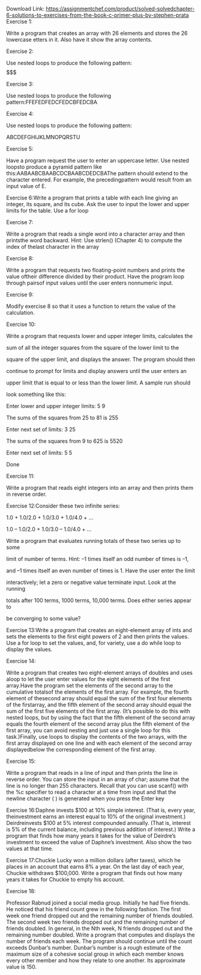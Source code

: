 Download Link: https://assignmentchef.com/product/solved-solvedchapter-6-solutions-to-exercises-from-the-book-c-primer-plus-by-stephen-prata
<br>
Exercise 1:

Write a program that creates an array with 26 elements and stores the 26 lowercase etters in it. Also have it show the array contents.

Exercise 2:

Use nested loops to produce the following pattern:$$$$$$$$$$$$$$$

Exercise 3:

Use nested loops to produce the following pattern:FFEFEDFEDCFEDCBFEDCBA

Exercise 4:

Use nested loops to produce the following pattern:

ABCDEFGHIJKLMNOPQRSTU

Exercise 5:

Have a program request the user to enter an uppercase letter. Use nested loopsto produce a pyramid pattern like this:AABAABCBAABCDCBAABCDEDCBAThe pattern should extend to the character entered. For example, the precedingpattern would result from an input value of E.

Exercise 6:Write a program that prints a table with each line giving an integer, its square, and its cube. Ask the user to input the lower and upper limits for the table. Use a for loop

Exercise 7:

Write a program that reads a single word into a character array and then printsthe word backward. Hint: Use strlen() (Chapter 4) to compute the index of thelast character in the array

Exercise 8:

Write a program that requests two floating-point numbers and prints the value oftheir difference divided by their product. Have the program loop through pairsof input values until the user enters nonnumeric input.

Exercise 9:

Modify exercise 8 so that it uses a function to return the value of the calculation.

Exercise 10:

Write a program that requests lower and upper integer limits, calculates the

sum of all the integer squares from the square of the lower limit to the

square of the upper limit, and displays the answer. The program should then

continue to prompt for limits and display answers until the user enters an

upper limit that is equal to or less than the lower limit. A sample run should

look something like this:

Enter lower and upper integer limits: 5 9

The sums of the squares from 25 to 81 is 255

Enter next set of limits: 3 25

The sums of the squares from 9 to 625 is 5520

Enter next set of limits: 5 5

Done

Exercise 11:

Write a program that reads eight integers into an array and then prints them in reverse order.

Exercise 12:Consider these two infinite series:

1.0 + 1.0/2.0 + 1.0/3.0 + 1.0/4.0 + …

1.0 – 1.0/2.0 + 1.0/3.0 – 1.0/4.0 + …

Write a program that evaluates running totals of these two series up to some

limit of number of terms. Hint: –1 times itself an odd number of times is –1,

and –1 times itself an even number of times is 1. Have the user enter the limit

interactively; let a zero or negative value terminate input. Look at the running

totals after 100 terms, 1000 terms, 10,000 terms. Does either series appear to

be converging to some value?

Exercise 13:Write a program that creates an eight-element array of ints and sets the elements to the first eight powers of 2 and then prints the values. Use a for loop to set the values, and, for variety, use a do while loop to display the values.

Exercise 14:

Write a program that creates two eight-element arrays of doubles and uses aloop to let the user enter values for the eight elements of the first array.Have the program set the elements of the second array to the cumulative totalsof the elements of the first array. For example, the fourth element of thesecond array should equal the sum of the first four elements of the firstarray, and the fifth element of the second array should equal the sum of the first five elements of the first array. (It’s possible to do this with nested loops, but by using the fact that the fifth element of the second array equals the fourth element of the second array plus the fifth element of the first array, you can avoid nesting and just use a single loop for this task.)Finally, use loops to display the contents of the two arrays, with the first array displayed on one line and with each element of the second array displayedbelow the corresponding element of the first array.

Exercise 15:

Write a program that reads in a line of input and then prints the line in reverse order. You can store the input in an array of char; assume that the line is no longer than 255 characters. Recall that you can use scanf() with the %c specifier to read a character at a time from input and that the newline character (
) is generated when you press the Enter key

Exercise 16:Daphne invests $100 at 10% simple interest. (That is, every year, theinvestment earns an interest equal to 10% of the original investment.) Deirdreinvests $100 at 5% interest compounded annually. (That is, interest is 5% of the current balance, including previous addition of interest.) Write a program that finds how many years it takes for the value of Deirdre’s investment to exceed the value of Daphne’s investment. Also show the two values at that time.

Exercise 17:Chuckie Lucky won a million dollars (after taxes), which he places in an account that earns 8% a year. On the last day of each year, Chuckie withdraws $100,000. Write a program that finds out how many years it takes for Chuckie to empty his account.

Exercise 18:

Professor Rabnud joined a social media group. Initially he had five friends. He noticed that his friend count grew in the following fashion. The first week one friend dropped out and the remaining number of friends doubled. The second week two friends dropped out and the remaining number of friends doubled. In general, in the Nth week, N friends dropped out and the remaining number doubled. Write a program that computes and displays the number of friends each week. The program should continue until the count exceeds Dunbar’s number. Dunbar’s number is a rough estimate of the maximum size of a cohesive social group in which each member knows every other member and how they relate to one another. Its approximate value is 150.